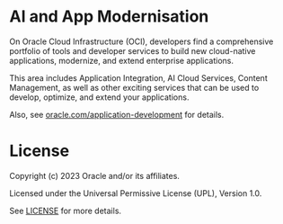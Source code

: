 # AI and App Modernisation

On Oracle Cloud Infrastructure (OCI), developers find a comprehensive portfolio of tools and developer services to build new cloud-native applications, modernize, and extend enterprise applications.

This area includes Application Integration, AI Cloud Services, Content Management, as well as other exciting services that can be used to develop, optimize, and extend your applications.

Also, see [oracle.com/application-development](https://www.oracle.com/uk/application-development/) for details.

# License

Copyright (c) 2023 Oracle and/or its affiliates.

Licensed under the Universal Permissive License (UPL), Version 1.0.

See [LICENSE](https://github.com/oracle-devrel/technology-engineering/blob/main/LICENSE) for more details.
